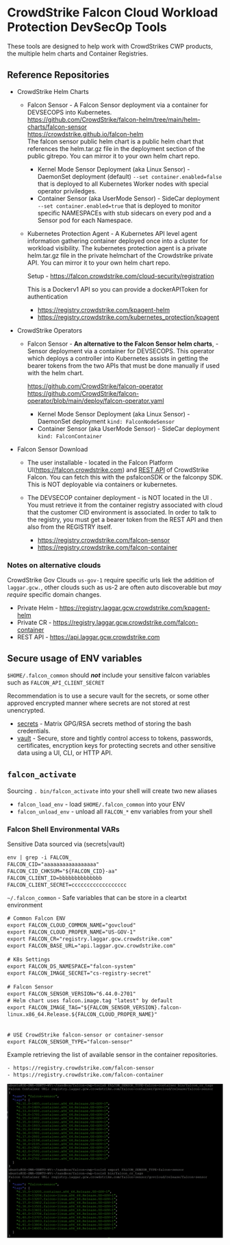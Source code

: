 # CrowdStrike Falcon Cloud Workload Protection DevSecOp Tools

These tools are designed to help work with CrowdStrikes CWP products, the multiple helm charts and Container Registries.

## Reference Repositories

* CrowdStrike Helm Charts 
  + Falcon Sensor  - A Falcon Sensor deployment via a container for DEVSECOPS into Kubernetes.
     https://github.com/CrowdStrike/falcon-helm/tree/main/helm-charts/falcon-sensor  
     https://crowdstrike.github.io/falcon-helm  
     The falcon sensor public helm chart is a public helm chart that references the helm.tar.gz file in the deployment section of the public gitrepo. You can mirror it to your own helm chart repo.
       
    - Kernel Mode Sensor Deployment (aka Linux Sensor) - DaemonSet deployment (default) `--set container.enabled=false` that is deployed to all Kubernetes Worker nodes with special operator priviledges.
    - Container Sensor (aka UserMode Sensor) - SideCar deployment `--set container.enabled=true` that is deployed to monitor specific NAMESPACEs with stub sidecars on every pod and a Sensor pod for each Namespace.
     
  + Kubernetes Protection Agent - A Kubernetes API level agent information gathering container deployed once into a cluster for workload visibility.
     The kubernetes protection agent is a private helm.tar.gz file in the private helmchart of the Crowdstrike private API. You can mirror it to your own helm chart repo. 
     
     Setup - https://falcon.crowdstrike.com/cloud-security/registration
     
     This is a Dockerv1 API so you can provide a dockerAPIToken for authentication
     
     - https://registry.crowdstrike.com/kpagent-helm
     - https://registry.crowdstrike.com/kubernetes_protection/kpagent 
     
* CrowdStrike Operators
  + Falcon Sensor -  **An alternative to the Falcon Sensor helm charts**,  - Sensor deployment via a container for DEVSECOPS. This operator which deploys a controller into Kubernetes assists in getting the bearer tokens from the two APIs that must be done manually if used with the helm chart.
  
       https://github.com/CrowdStrike/falcon-operator
       https://github.com/CrowdStrike/falcon-operator/blob/main/deploy/falcon-operator.yaml

    - Kernel Mode Sensor Deployment (aka Linux Sensor) - DaemonSet deployment `kind: FalconNodeSensor`
    - Container Sensor (aka UserMode Sensor) - SideCar deployment `kind: FalconContainer`
    
* Falcon Sensor Download
  + The user installable - located in the Falcon Platform UI(https://falcon.crowdstrike.com) and [REST API](https://api.crowdstrike.com) of CrowdStrike Falcon. You can fetch this with the psfalconSDK or the falconpy SDK. This is NOT deployable via containers or kubernetes.
  
  + The DEVSECOP container deployment - is NOT located in the UI . You must retrieve it from the container registry associated with cloud that the customer CID environment is associated. In order to talk to the registry, you must get a bearer token from the REST API and then also from the REGISTRY itself. 
    - https://registry.crowdstrike.com/falcon-sensor
    - https://registry.crowdstrike.com/falcon-container

### Notes on alternative clouds

CrowdStrike Gov Clouds `us-gov-1` require specific urls liek the addition of `laggar.gcw.`, other clouds such as us-2 are often auto discoverable but *may require* specific domain changes. 

* Private Helm - https://registry.laggar.gcw.crowdstrike.com/kpagent-helm 
* Private CR - https://registry.laggar.gcw.crowdstrike.com/falcon-container
* REST API -  https://api.laggar.gcw.crowdstrike.com 

## Secure usage of ENV variables 

`$HOME/.falcon_common` should ***not*** include your sensitive falcon variables such as `FALCON_API_CLIENT_SECRET`

Recommendation is to use a secure vault for the secrets, or some other approved encrypted manner where secrets are not stored at rest unencrypted.

* [secrets](https://github.com/shadowbq/matrix.secrets) - Matrix GPG/RSA secrets method of storing the bash credentials.
* [vault](https://www.vaultproject.io/) - Secure, store and tightly control access to tokens, passwords, certificates, encryption keys for protecting secrets and other sensitive data using a UI, CLI, or HTTP API.


## `falcon_activate`

Sourcing `. bin/falcon_activate` into your shell will create two new aliases 

* `falcon_load_env` - load `$HOME/.falcon_common` into your ENV
* `falcon_unload_env` - unload all `FALCON_*` env variables from your shell

### Falcon Shell Environmental VARs

Sensitive Data sourced via (secrets|vault)

```
env | grep -i FALCON_
FALCON_CID="aaaaaaaaaaaaaaaaa"
FALCON_CID_CHKSUM="${FALCON_CID}-aa"
FALCON_CLIENT_ID=bbbbbbbbbbbbbb
FALCON_CLIENT_SECRET=cccccccccccccccccc
```

`~/.falcon_common` - Safe variables that can be store in a cleartxt environment

```
# Common Falcon ENV
export FALCON_CLOUD_COMMON_NAME="govcloud"
export FALCON_CLOUD_PROPER_NAME="US-GOV-1"
export FALCON_CR="registry.laggar.gcw.crowdstrike.com"
export FALCON_BASE_URL="api.laggar.gcw.crowdstrike.com"

# K8s Settings
export FALCON_DS_NAMESPACE="falcon-system"
export FALCON_IMAGE_SECRET="cs-registry-secret"

# Falcon Sensor
export FALCON_SENSOR_VERSION="6.44.0-2701"
# Helm chart uses falcon.image.tag "latest" by default
export FALCON_IMAGE_TAG="${FALCON_SENSOR_VERSION}.falcon-linux.x86_64.Release.${FALCON_CLOUD_PROPER_NAME}"


# USE CrowdStrike falcon-sensor or container-sensor
export FALCON_SENSOR_TYPE="falcon-sensor"
```


Example retrieving the list of available sensor in the container repositories.

    - https://registry.crowdstrike.com/falcon-sensor
    - https://registry.crowdstrike.com/falcon-container

![Screenshot](docs/Fetching%20Tags.png?raw=true "Screenshot") <!-- .element height="50%" width="50%" -->
